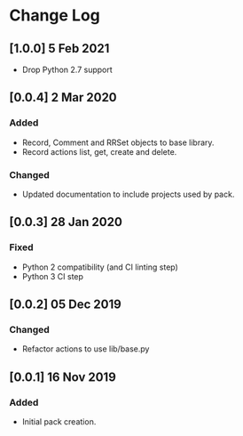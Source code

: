 # Change Log

## [1.0.0]  5 Feb 2021

* Drop Python 2.7 support

## [0.0.4]  2 Mar 2020

### Added
  - Record, Comment and RRSet objects to base library.
  - Record actions list, get, create and delete.

### Changed
  - Updated documentation to include projects used by pack.


## [0.0.3] 28 Jan 2020

### Fixed
  - Python 2 compatibility (and CI linting step)
  - Python 3 CI step


## [0.0.2] 05 Dec 2019

### Changed
  - Refactor actions to use lib/base.py


## [0.0.1] 16 Nov 2019

### Added
  - Initial pack creation.
